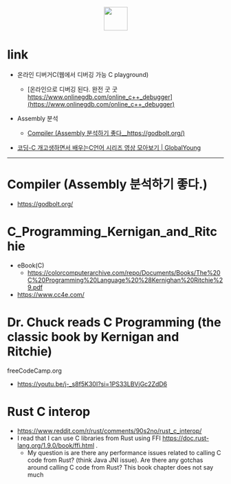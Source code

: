 <p align="center">
  <img width=55px src="https://github.com/YoungHaKim7/Cpp_Training/assets/67513038/1ff1c447-9b46-4775-85e2-66818ff2c318" />
</p>

# link

- 온라인 디버거C(웹에서 디버깅 가능 C playground)
  - [온라인으로 디버깅 된다. 완전 굿 굿 https://www.onlinegdb.com/online_c++_debugger](https://www.onlinegdb.com/online_c++_debugger)
- Assembly 분석
  - [Compiler (Assembly 분석하기 좋다__https://godbolt.org/)](https://godbolt.org/)

- [코딩-C 개고생하면서 배우는C언어 시리즈 영상 모아보기 | GlobalYoung](https://youtube.com/playlist?list=PLcMveqN_07mauKnkqP6Vah7cgcvfJZg-f&si=5yZeK967zvIWUN03)


<hr />

# Compiler (Assembly 분석하기 좋다.)
- https://godbolt.org/

# C_Programming_Kernigan_and_Ritchie
- eBook(C)
  - https://colorcomputerarchive.com/repo/Documents/Books/The%20C%20Programming%20Language%20%28Kernighan%20Ritchie%29.pdf
- https://www.cc4e.com/

# Dr. Chuck reads C Programming (the classic book by Kernigan and Ritchie)
freeCodeCamp.org
- https://youtu.be/j-_s8f5K30I?si=1PS33LBVjGc2ZdD6

# Rust C interop
- https://www.reddit.com/r/rust/comments/90s2no/rust_c_interop/
- I read that I can use C libraries from Rust using FFI https://doc.rust-lang.org/1.9.0/book/ffi.html .
  - My question is are there any performance issues related to calling C code from Rust? (think Java JNI issue). Are there any gotchas around calling C code from Rust? This book chapter does not say much
